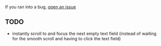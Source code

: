 If you ran into a bug, [open an issue](https://github.com/Yarnacle/WebAssign-Keypress-Submit/issues)

## TODO
- instantly scroll to and focus the next empty text field (instead of waiting for the smooth scroll and having to click the text field)
